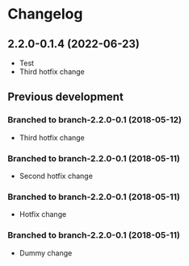 # Changelog

## 2.2.0-0.1.4 (2022-06-23)

* Test
* Third hotfix change

## Previous development

### Branched to branch-2.2.0-0.1 (2018-05-12)

* Third hotfix change

### Branched to branch-2.2.0-0.1 (2018-05-11)

* Second hotfix change

### Branched to branch-2.2.0-0.1 (2018-05-11)

* Hotfix change

### Branched to branch-2.2.0-0.1 (2018-05-11)

* Dummy change